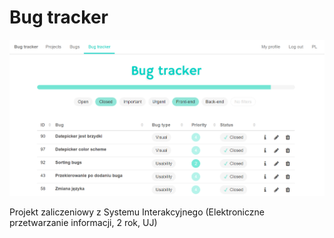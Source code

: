 # Bug tracker

![](https://github.com/anna-wro/bugtracker/blob/master/screen_21VI.png)

Projekt zaliczeniowy z Systemu Interakcyjnego (Elektroniczne przetwarzanie informacji, 2 rok, UJ)
